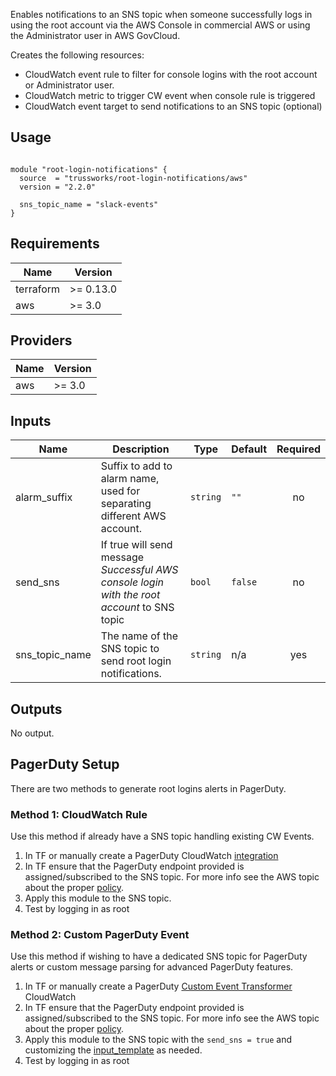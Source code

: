<!-- BEGINNING OF PRE-COMMIT-TERRAFORM DOCS HOOK -->
Enables notifications to an SNS topic when someone successfully logs in using the root account via the AWS Console in commercial AWS or using the Administrator user in AWS GovCloud.

Creates the following resources:

* CloudWatch event rule to filter for console logins with the root account or Administrator user.
* CloudWatch metric to trigger CW event when console rule is triggered
* CloudWatch event target to send notifications to an SNS topic (optional)

## Usage

```hcl

module "root-login-notifications" {
  source  = "trussworks/root-login-notifications/aws"
  version = "2.2.0"

  sns_topic_name = "slack-events"
}
```

## Requirements

| Name | Version |
|------|---------|
| terraform | >= 0.13.0 |
| aws | >= 3.0 |

## Providers

| Name | Version |
|------|---------|
| aws | >= 3.0 |

## Inputs

| Name | Description | Type | Default | Required |
|------|-------------|------|---------|:--------:|
| alarm\_suffix | Suffix to add to alarm name, used for separating different AWS account. | `string` | `""` | no |
| send\_sns | If true will send message *Successful AWS console login with the root account* to SNS topic | `bool` | `false` | no |
| sns\_topic\_name | The name of the SNS topic to send root login notifications. | `string` | n/a | yes |

## Outputs

No output.

<!-- END OF PRE-COMMIT-TERRAFORM DOCS HOOK -->



## PagerDuty Setup

There are two methods to generate root logins alerts in PagerDuty.

### Method 1: CloudWatch Rule

Use this method if already have a SNS topic handling existing CW Events.

1. In TF or manually create a PagerDuty CloudWatch [integration](https://support.pagerduty.com/docs/aws-cloudwatch-integration-guide#section-integrating-with-a-pager-duty-service)
1. In TF ensure that the PagerDuty endpoint provided is assigned/subscribed to the SNS topic. For more info see the AWS topic about the proper [policy](https://docs.aws.amazon.com/AmazonCloudWatch/latest/events/CWE_Troubleshooting.html#RuleTriggeredMoreThanOnce).
1. Apply this module to the SNS topic.
1. Test by logging in as root



### Method 2: Custom PagerDuty Event

Use this method if wishing to have a dedicated SNS topic for PagerDuty alerts or custom message parsing for advanced PagerDuty features.

1. In TF or manually create a PagerDuty [Custom Event Transformer](https://v2.developer.pagerduty.com/docs/cet) CloudWatch
1. In TF ensure that the PagerDuty endpoint provided is assigned/subscribed to the SNS topic. For more info see the AWS topic about the proper [policy](https://docs.aws.amazon.com/AmazonCloudWatch/latest/events/CWE_Troubleshooting.html#RuleTriggeredMoreThanOnce).
1. Apply this module to the SNS topic with the `send_sns = true` and customizing the [input_template](https://github.com/trussworks/terraform-aws-root-login-notifications/blob/master/main.tf#L46) as needed.
1. Test by logging in as root

